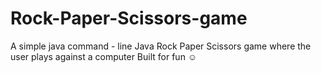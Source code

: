 # Rock-Paper-Scissors-game
A simple java command - line Java Rock Paper Scissors game where the user plays against a computer Built for fun ☺️
